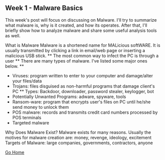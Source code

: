 ## Week 1 - Malware Basics              

This week's post will focus on discussing on Malware. I'll try to summarize what malware is, why is it created, and how its operates. 
After that, I'll briefly show how to analyze malware and share some useful analysis tools as well.

What is Malware
Malware is a shortened name for MALicious softWARE. It is usually transmitted by clicking a link in email/web page or inserting a malicious USB stick. ** The most common way to infect the PC is through a user **
There are many types of malware. I've listed some major ones below. **
* Viruses: program written to enter to your computer and damage/alter your files/data
* Trojans: files disguised as non-harmful programs that damage client's PC
** Types: Backdoor, downloader, password stealer, keylogger, bot
* Potentially Unwanted Programs: adware, spyware, tools
* Ransom-ware: program that encrypts user's files on PC until he/she send money to unlock them
* POS malware: records and transmits credit card numbers processed by POS terminals
* Targeted malware

Why Does Malware Exist?
Malware exists for many reasons. Usually the motives for malware creation are: money, revenge, ideology, excitement
Targets of Malware: large companies, governments, contractors, anyone



[Go Home](index.md) 
